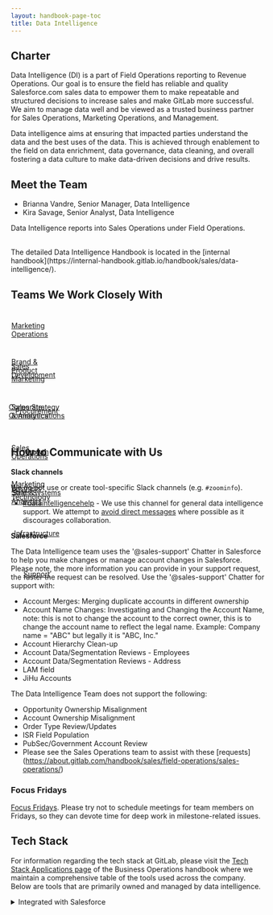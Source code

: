 ```yaml
---
layout: handbook-page-toc
title: Data Intelligence 
---
```




## <i class="far fa-newspaper" id="biz-tech-icons"></i> Charter

Data Intelligence (DI) is a part of Field Operations reporting to Revenue Operations. Our goal is to ensure the field has reliable and quality Salesforce.com sales data to empower them to make repeatable and structured decisions to increase sales and make GitLab more successful. We aim to manage data well and be viewed as a trusted business partner for Sales Operations, Marketing Operations, and Management. 

Data intelligence aims at ensuring that impacted parties understand the data and the best uses of the data. This is achieved through enablement to the field on data enrichment, data governance, data cleaning, and overall fostering a data culture to make data-driven decisions and drive results. 

## <i class="fas fa-users" id="biz-tech-icons"></i> Meet the Team

- Brianna Vandre, Senior Manager, Data Intelligence
- Kira Savage, Senior Analyst, Data Intelligence

Data Intelligence reports into Sales Operations under Field Operations. 

<BR>
The detailed Data Intelligence Handbook is located in the [internal handbook](https://internal-handbook.gitlab.io/handbook/sales/data-intelligence/).

## <i class="far fa-handshake" id="biz-tech-icons"></i> Teams We Work Closely With

<div class="flex-row" markdown="0" style="height:80px">
    <a href="/handbook/marketing/integrated-marketing/" class="btn btn-purple-inv" style="width:20%;height:100%;margin:1px;display:flex;justify-content:center;align-items:center;">Marketing Operations</a>
    <a href="/handbook/marketing/brand-and-product-marketing/" class="btn btn-purple-inv" style="width:20%;height:100%;margin:1px;display:flex;justify-content:center;align-items:center;">Brand & Product Marketing</a>
    <a href="/handbook/marketing/community-relations/" class="btn btn-purple-inv" style="width:20%;height:100%;margin:1px;display:flex;justify-content:center;align-items:center;">Sales Strategy & Analytics</a>
    <a href="/handbook/marketing/growth/" class="btn btn-purple-inv" style="width:20%;height:100%;margin:1px;display:flex;justify-content:center;align-items:center;">Growth</a>
    <a href="/handbook/marketing/strategy-performance/" class="btn btn-purple-inv" style="width:20%;height:100%;margin:1px;display:flex;justify-content:center;align-items:center;">Marketing Strat & Analytics</a>
</div>
<div class="flex-row" markdown="0" style="height:80px">
    <a href="/handbook/marketing/sales-development/" class="btn btn-purple-inv" style="width:20%;height:100%;margin:1px;display:flex;justify-content:center;align-items:center;">Sales Development</a>
    <a href="/handbook/marketing/corporate-marketing/corporate-communications/" class="btn btn-purple-inv" style="width:20%;height:100%;margin:1px;display:flex;justify-content:center;align-items:center;">Corporate Communications</a>
   <a href="/handbook/sales/field-operations/sales-operations" class="btn btn-purple-inv" style="width:20%;height:100%;margin:1px;display:flex;justify-content:center;align-items:center;">Sales Operations</a>
    <a href="/handbook/sales/field-operations/sales-systems/" class="btn btn-purple-inv" style="width:20%;height:100%;margin:1px;display:flex;justify-content:center;align-items:center;">Sales Systems</a>
</div>   
<div class="flex-row" markdown="0" style="height:80px">
    <a href="/handbook/finance/procurement/" class="btn btn-purple-inv" style="width:20%;height:100%;margin:1px;display:flex;justify-content:center;align-items:center;">Procurement</a>
    <a href="/handbook/legal/" class="btn btn-purple-inv" style="width:20%;height:100%;margin:1px;display:flex;justify-content:center;align-items:center;">Legal</a>
    <a href="/handbook/business-technology/" class="btn btn-purple-inv" style="width:20%;height:100%;margin:1px;display:flex;justify-content:center;align-items:center;">Business Technology</a>
    <a href="/handbook/engineering/infrastructure/" class="btn btn-purple-inv" style="width:20%;height:100%;margin:1px;display:flex;justify-content:center;align-items:center;">Infrastructure</a>
    <a href="/handbook/support/" class="btn btn-purple-inv" style="width:20%;height:100%;margin:1px;display:flex;justify-content:center;align-items:center;">Support</a>
</div>

## <i class="far fa-paper-plane" id="biz-tech-icons"></i> How to Communicate with Us

**Slack channels**

We do not use or create tool-specific Slack channels (e.g. `#zoominfo`).

- [#dataintelligencehelp](https://gitlab.slack.com/archives/dataintelligencehelp) - We use this channel for general data intelligence support. We attempt to [avoid direct messages](https://about.gitlab.com/handbook/communication/#avoid-direct-messages) where possible as it discourages collaboration. 

**Salesforce**

The Data Intelligence team uses the '@sales-support' Chatter in Salesforce to help you make changes or manage account changes in Salesforce. Please note, the more information you can provide in your support request, the faster the request can be resolved. Use the '@sales-support' Chatter for support with:
* Account Merges: Merging duplicate accounts in different ownership
* Account Name Changes: Investigating and Changing the Account Name, note: this is not to change the account to the correct owner, this is to change the account name to reflect the legal name. Example: Company name = "ABC" but legally it is "ABC, Inc." 
* Account Hierarchy Clean-up
* Account Data/Segmentation Reviews - Employees
* Account Data/Segmentation Reviews - Address
* LAM field
* JiHu Accounts 

The Data Intelligence Team does not support the following:
* Opportunity Ownership Misalignment
* Account Ownership Misalignment
* Order Type Review/Updates
* ISR Field Population
* PubSec/Government Account Review
* Please see the Sales Operations team to assist with these [requests] (https://about.gitlab.com/handbook/sales/field-operations/sales-operations/)

### Focus Fridays

[Focus Fridays](https://about.gitlab.com/handbook/communication/#focus-fridays). Please try not to schedule meetings for team members on Fridays, so they can devote time for deep work in milestone-related issues. 

## <i class="fas fa-toolbox" id="biz-tech-icons"></i> Tech Stack

For information regarding the tech stack at GitLab, please visit the [Tech Stack Applications page](/handbook/business-technology/tech-stack-applications/) of the Business Operations handbook where we maintain a comprehensive table of the tools used across the company. Below are tools that are primarily owned and managed by data intelligence.

<details>
<summary markdown='span'>
Integrated with Salesforce
</summary>

- [LeanData link TBD]()
- [OpenPrise link TBD]()
- [OpenPrise TAMI link TBD]()
- [OpenPrise Cognism link TBD]()
- [OpenPrise D&B link TBD]()
- [ZoomInfo link TBD]() 
- [ZoomInfo Databrick/Everstringlink TBD]() 

<details>
<summary markdown='span'>
Integrated with Salesforce
